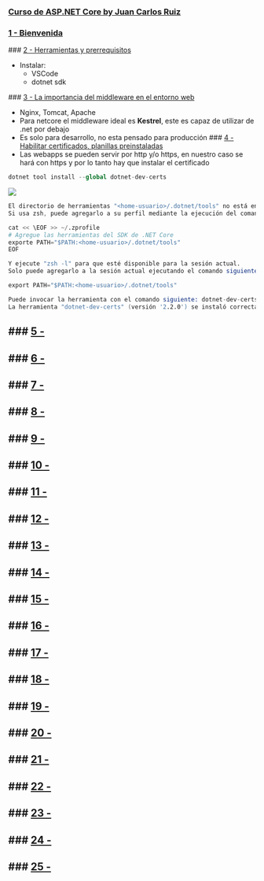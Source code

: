 ### [Curso de ASP.NET Core by Juan Carlos Ruiz](https://platzi.com/clases/aspnet-core/)

### [1 - Bienvenida](https://platzi.com/clases/1395-aspnet-core/14479-bienvenida-al-curso8835/)

### [2 - Herramientas y prerrequisitos](https://platzi.com/clases/1395-aspnet-core/14480-herramientas-y-prerrequisitos/)
- Instalar:
  - VSCode
  - dotnet sdk

### [3 - La importancia del middleware en el entorno web](https://platzi.com/clases/1395-aspnet-core/14481-la-importancia-del-middleware-en-el-entorno-web/)
- Nginx, Tomcat, Apache
- Para netcore el middleware ideal es **Kestrel**, este es capaz de utilizar de .net por debajo
- Es solo para desarrollo, no esta pensado para producción
### [4 - Habilitar certificados, planillas preinstaladas](https://platzi.com/clases/1395-aspnet-core/14482-habilitar-certificados-planillas-preinstaladas/)
- Las webapps se pueden servir por http y/o https, en nuestro caso se hará con https y por lo tanto hay que instalar el certificado
```s
dotnet tool install --global dotnet-dev-certs
```
![](https://trello-attachments.s3.amazonaws.com/5e5bec6f6b7bcd3f9715e204/806x278/05cd06e7e2ed7d0d948fbbd4deb0dd54/image.png)
```s
El directorio de herramientas "<home-usuario>/.dotnet/tools" no está en la variable de entorno PATH.
Si usa zsh, puede agregarlo a su perfil mediante la ejecución del comando siguiente:

cat << \EOF >> ~/.zprofile
# Agregue las herramientas del SDK de .NET Core
exporte PATH="$PATH:<home-usuario>/.dotnet/tools"
EOF

Y ejecute "zsh -l" para que esté disponible para la sesión actual.
Solo puede agregarlo a la sesión actual ejecutando el comando siguiente:

export PATH="$PATH:<home-usuario>/.dotnet/tools"

Puede invocar la herramienta con el comando siguiente: dotnet-dev-certs
La herramienta "dotnet-dev-certs" (versión '2.2.0') se instaló correctamente.
```
### [5 - ]()
-
### [6 - ]()
-
### [7 - ]()
-
### [8 - ]()
-
### [9 - ]()
-
### [10 - ]()
-
### [11 - ]()
-
### [12 - ]()
-
### [13 - ]()
-
### [14 - ]()
-
### [15 - ]()
-
### [16 - ]()
-
### [17 - ]()
-
### [18 - ]()
-
### [19 - ]()
-
### [20 - ]()
-
### [21 - ]()
-
### [22 - ]()
-
### [23 - ]()
-
### [24 - ]()
-
### [25 - ]()
-